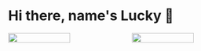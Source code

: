 # Hi there, name's Lucky 👋
<div style="display: flex; flex-direction: row;">
 <img class="img" style="height: auto; width: 50%;" src="https://github-readme-stats.vercel.app/api?username=valenoirs&show_icons=true&theme=github_dark&hide=contribs,prs" />
 <img class="img" style="height: auto; width: 50%;" src="https://github-readme-stats.vercel.app/api/top-langs/?username=valenoirs&theme=github_dark&layout=compact" />
</div>
